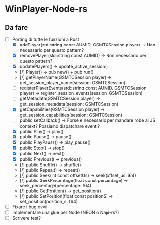 # WinPlayer-Node-rs

## Da fare
- [ ] Porting di tutte le funzioni a Rust
  - [x] addPlayer(std::string const AUMID, GSMTCSession player) -> Non necessario per questo pattern?
  - [x] removePlayer(std::string const AUMID) -> Non necessario per questo pattern?
  - [x] updatePlayers() -> update_active_session()
  - [/] Player() -> pub new() + pub run()
  - [/] getPlayerName(GSMTCSession player) -> get_session_player_name(session: GSMTCSession)
  - [ ] registerPlayerEvents(std::string const AUMID, GSMTCSession player) -> register_session_events(session: GSMTCSession)
  - [ ] getMetadata(GSMTCSession player) -> get_session_metadata(session: GSMTCSession)
  - [x] getCapabilities(GSMTCSession player) -> get_session_capabilities(session: GSMTCSession)
  - [ ] public setCallback() -> Forse è necessario per mandare robe al JS context? Possiamo dispatchare eventi?
  - [x] public Play() -> play()
  - [x] public Pause() -> pause()
  - [x] public PlayPause() -> play_pause()
  - [x] public Stop() -> stop()
  - [x] public Next() -> next()
  - [x] public Previous() -> previous()
  - [/] public Shuffle() -> shuffle()
  - [/] public Repeat() -> repeat()
  - [/] public Seek(int const offsetUs) -> seek(offset_us: i64)
  - [/] public SeekPercentage(float const percentage) -> seek_percentage(percentage: f64)
  - [/] public GetPosition() -> get_position()
  - [/] public SetPosition(float const positionS) -> set_position(position_s: f64)
- [ ] Fixare i bug ovvii
- [ ] Implementare una glue per Node (NEON o Napi-rs?)
- [ ] Scrivere test?
